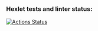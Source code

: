 ### Hexlet tests and linter status:
[![Actions Status](https://github.com/OlesyaPshenichnikova/frontend-project-lvl1/workflows/hexlet-check/badge.svg)](https://github.com/OlesyaPshenichnikova/frontend-project-lvl1/actions)